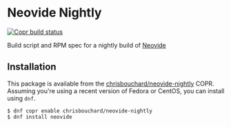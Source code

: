 # Neovide Nightly

[![Copr build status][copr-status-image]][copr-neovide-nightly]

Build script and RPM spec for a nightly build of [Neovide][neovide]

[copr-neovide-nightly]: https://copr.fedorainfracloud.org/coprs/chrisbouchard/neovide-nightly/package/neovide/
[copr-status-image]: https://copr.fedorainfracloud.org/coprs/chrisbouchard/neovide-nightly/package/neovide/status_image/last_build.png
[neovide]: https://github.com/Kethku/neovide


## Installation

This package is available from the
[chrisbouchard/neovide-nightly][neovide-nightly-project] COPR. Assuming
you're using a recent version of Fedora or CentOS, you can install using `dnf`.

```console
$ dnf copr enable chrisbouchard/neovide-nightly
$ dnf install neovide
```

[neovide-nightly-project]: https://copr.fedorainfracloud.org/coprs/chrisbouchard/neovide-nightly
